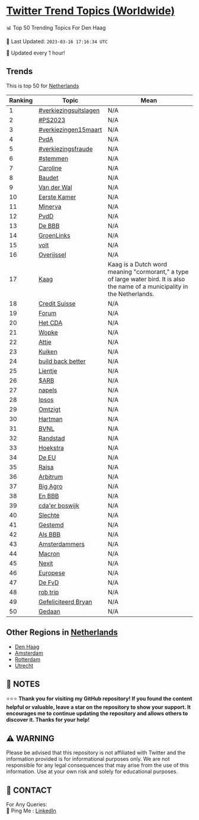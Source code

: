 [Twitter Trend Topics (Worldwide)](https://github.com/ErcinDedeoglu/Twitter-Trend-Topics)
==========


📊 Top 50 Trending Topics For Den Haag

📆 Last Updated: `2023-03-16 17:16:34 UTC`

🔧 Updated every 1 hour!


## Trends

This is top 50 for [Netherlands](</Netherlands>)

| Ranking | Topic | Mean |
| ------- | ------------ | ------------ |
| 1 | [#verkiezingsuitslagen](http://twitter.com/search?q=%23verkiezingsuitslagen) | N/A |
| 2 | [#PS2023](http://twitter.com/search?q=%23PS2023) | N/A |
| 3 | [#verkiezingen15maart](http://twitter.com/search?q=%23verkiezingen15maart) | N/A |
| 4 | [PvdA](http://twitter.com/search?q=PvdA) | N/A |
| 5 | [#verkiezingsfraude](http://twitter.com/search?q=%23verkiezingsfraude) | N/A |
| 6 | [#stemmen](http://twitter.com/search?q=%23stemmen) | N/A |
| 7 | [Caroline](http://twitter.com/search?q=Caroline) | N/A |
| 8 | [Baudet](http://twitter.com/search?q=Baudet) | N/A |
| 9 | [Van der Wal](http://twitter.com/search?q=Van+der+Wal) | N/A |
| 10 | [Eerste Kamer](http://twitter.com/search?q=Eerste+Kamer) | N/A |
| 11 | [Minerva](http://twitter.com/search?q=Minerva) | N/A |
| 12 | [PvdD](http://twitter.com/search?q=PvdD) | N/A |
| 13 | [De BBB](http://twitter.com/search?q=De+BBB) | N/A |
| 14 | [GroenLinks](http://twitter.com/search?q=GroenLinks) | N/A |
| 15 | [volt](http://twitter.com/search?q=volt) | N/A |
| 16 | [Overijssel](http://twitter.com/search?q=Overijssel) | N/A |
| 17 | [Kaag](http://twitter.com/search?q=Kaag) | Kaag is a Dutch word meaning "cormorant," a type of large water bird. It is also the name of a municipality in the Netherlands. |
| 18 | [Credit Suisse](http://twitter.com/search?q=Credit+Suisse) | N/A |
| 19 | [Forum](http://twitter.com/search?q=Forum) | N/A |
| 20 | [Het CDA](http://twitter.com/search?q=Het+CDA) | N/A |
| 21 | [Wopke](http://twitter.com/search?q=Wopke) | N/A |
| 22 | [Attje](http://twitter.com/search?q=Attje) | N/A |
| 23 | [Kuiken](http://twitter.com/search?q=Kuiken) | N/A |
| 24 | [build back better](http://twitter.com/search?q=build+back+better) | N/A |
| 25 | [Lientje](http://twitter.com/search?q=Lientje) | N/A |
| 26 | [$ARB](http://twitter.com/search?q=%24ARB) | N/A |
| 27 | [napels](http://twitter.com/search?q=napels) | N/A |
| 28 | [Ipsos](http://twitter.com/search?q=Ipsos) | N/A |
| 29 | [Omtzigt](http://twitter.com/search?q=Omtzigt) | N/A |
| 30 | [Hartman](http://twitter.com/search?q=Hartman) | N/A |
| 31 | [BVNL](http://twitter.com/search?q=BVNL) | N/A |
| 32 | [Randstad](http://twitter.com/search?q=Randstad) | N/A |
| 33 | [Hoekstra](http://twitter.com/search?q=Hoekstra) | N/A |
| 34 | [De EU](http://twitter.com/search?q=De+EU) | N/A |
| 35 | [Raisa](http://twitter.com/search?q=Raisa) | N/A |
| 36 | [Arbitrum](http://twitter.com/search?q=Arbitrum) | N/A |
| 37 | [Big Agro](http://twitter.com/search?q=Big+Agro) | N/A |
| 38 | [En BBB](http://twitter.com/search?q=En+BBB) | N/A |
| 39 | [cda'er boswijk](http://twitter.com/search?q=cda%27er+boswijk) | N/A |
| 40 | [Slechte](http://twitter.com/search?q=Slechte) | N/A |
| 41 | [Gestemd](http://twitter.com/search?q=Gestemd) | N/A |
| 42 | [Als BBB](http://twitter.com/search?q=Als+BBB) | N/A |
| 43 | [Amsterdammers](http://twitter.com/search?q=Amsterdammers) | N/A |
| 44 | [Macron](http://twitter.com/search?q=Macron) | N/A |
| 45 | [Nexit](http://twitter.com/search?q=Nexit) | N/A |
| 46 | [Europese](http://twitter.com/search?q=Europese) | N/A |
| 47 | [De FvD](http://twitter.com/search?q=De+FvD) | N/A |
| 48 | [rob trip](http://twitter.com/search?q=rob+trip) | N/A |
| 49 | [Gefeliciteerd Bryan](http://twitter.com/search?q=Gefeliciteerd+Bryan) | N/A |
| 50 | [Gedaan](http://twitter.com/search?q=Gedaan) | N/A |



## Other Regions in [Netherlands](</Netherlands>)

* [Den Haag](</Netherlands/Den Haag.md>)
* [Amsterdam](</Netherlands/Amsterdam.md>)
* [Rotterdam](</Netherlands/Rotterdam.md>)
* [Utrecht](</Netherlands/Utrecht.md>)



## 📝 NOTES

⭐⭐⭐ **Thank you for visiting my GitHub repository! If you found the content helpful or valuable, leave a star on the repository to show your support. It encourages me to continue updating the repository and allows others to discover it. Thanks for your help!**


## ⚠️ WARNING

Please be advised that this repository is not affiliated with Twitter and the information provided is for informational purposes only. We are not responsible for any legal consequences that may arise from the use of this information. Use at your own risk and solely for educational purposes.


## 📨 CONTACT

 For Any Queries:  
            🏓 Ping Me : [LinkedIn](https://www.linkedin.com/in/ercindedeoglu/)
